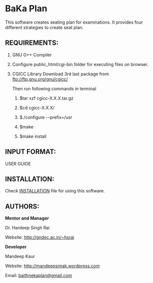 BaKa Plan
============

This software creates seating plan for examinations. It provides four different
strategies to create seat plan.

REQUIREMENTS:
----------------------------
1) GNU G++ Compiler

2) Configure public_html/cgi-bin folder for executing files on browser.

3) CGICC Library
    Download 3rd last package from ftp://ftp.gnu.org/gnu/cgicc/
    
    Then run following commands in terminal
    
    1) $tar xzf cgicc-X.X.X.tar.gz 
    
    2) $cd cgicc-X.X.X/ 
    
    3) $./configure --prefix=/usr 
    
    4) $make
    
    5) $make install

INPUT FORMAT:
----------------------------
USER GUIDE

INSTALLATION:
----------------------------
Check [INSTALLATION]() file for using this software.

AUTHORS:
----------------------------
<b>Mentor and Manager</b>

Dr. Hardeep Singh Rai

Website: http://gndec.ac.in/~hsrai

<b>Developer</b>

Mandeep Kaur

Website: http://mandeepsimak.wordpress.com

Email: baithnekaplan@gmail.com
